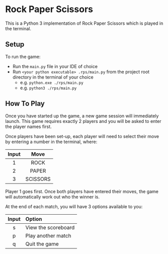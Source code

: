 # Rock Paper Scissors
This is a Python 3 implementation of Rock Paper Scissors which is played in the terminal.

## Setup
To run the game:
* Run the `main.py` file in your IDE of choice
* Run `<your python executable> .rps/main.py` from the project root directory in the terminal of your choice
    * e.g. `python.exe ./rps/main.py`
    * e.g. `python3 ./rps/main.py`
    
## How To Play
Once you have started up the game, a new game session will immediately launch. This game requires exactly 2 players and 
you will be asked to enter the player names first.

Once players have been set-up, each player will need to select their move by entering a number in the terminal, where:

| Input |   Move   |
|:-----:|:--------:|
|   1   |   ROCK   |
|   2   |  PAPER   |
|   3   | SCISSORS |

Player 1 goes first. Once both players have entered their moves, the game will automatically work out who the winner is.

At the end of each match, you will have 3 options available to you:

| Input |        Option         |
|:-----:|:----------------------|
|   s   | View the scoreboard   |
|   p   | Play another match    |
|   q   | Quit the game         |